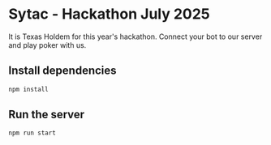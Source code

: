 # Sytac - Hackathon July 2025 

It is Texas Holdem for this year's hackathon. Connect your bot to our server and play poker with us.

## Install dependencies
```bash
npm install
```

## Run the server
```bash
npm run start
```



